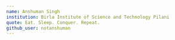 ```yaml
---
name: Anshuman Singh
institution: Birla Institute of Science and Technology Pilani
quote: Eat. Sleep. Conquer. Repeat.
github_user: notanshuman
---
```


